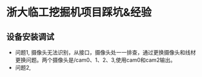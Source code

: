 # 浙大临工挖掘机项目踩坑&经验
## 设备安装调试

- 问题1, 摄像头无法识别，从接口，摄像头处一一排查，通过更换摄像头和线材更换问题。两个摄像头是/cam0、1、2、3,使用cam0和cam2输出。
- 问题2, 